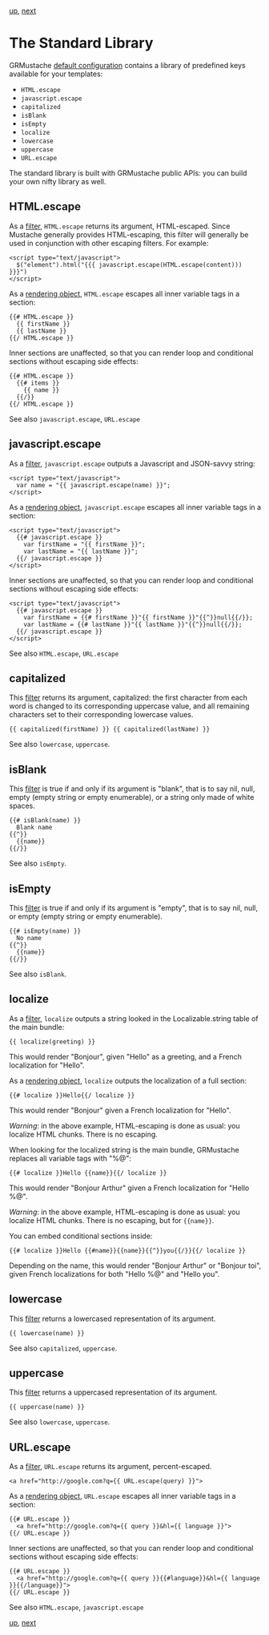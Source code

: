 [up](../../../../GRMustache#documentation), [next](../../../tree/master/Guides/sample_code)

The Standard Library
====================

GRMustache [default configuration](configuration.md) contains a library of predefined keys available for your templates:

- `HTML.escape`
- `javascript.escape`
- `capitalized`
- `isBlank`
- `isEmpty`
- `localize`
- `lowercase`
- `uppercase`
- `URL.escape`

The standard library is built with GRMustache public APIs: you can build your own nifty library as well.

HTML.escape
-----------

As a [filter](filters.md), `HTML.escape` returns its argument, HTML-escaped. Since Mustache generally provides HTML-escaping, this filter will generally be used in conjunction with other escaping filters. For example:

    <script type="text/javascript">
      $("element").html("{{{ javascript.escape(HTML.escape(content))) }}}")
    </script>

As a [rendering object](rendering_objects.md), `HTML.escape` escapes all inner variable tags in a section:

    {{# HTML.escape }}
      {{ firstName }}
      {{ lastName }}
    {{/ HTML.escape }}

Inner sections are unaffected, so that you can render loop and conditional sections without escaping side effects:

    {{# HTML.escape }}
      {{# items }}
        {{ name }}
      {{/}}
    {{/ HTML.escape }}

See also `javascript.escape`, `URL.escape`


javascript.escape
-----------------

As a [filter](filters.md), `javascript.escape` outputs a Javascript and JSON-savvy string:

    <script type="text/javascript">
      var name = "{{ javascript.escape(name) }}";
    </script>

As a [rendering object](rendering_objects.md), `javascript.escape` escapes all inner variable tags in a section:

    <script type="text/javascript">
      {{# javascript.escape }}
        var firstName = "{{ firstName }}";
        var lastName = "{{ lastName }}";
      {{/ javascript.escape }}
    </script>

Inner sections are unaffected, so that you can render loop and conditional sections without escaping side effects:

    <script type="text/javascript">
      {{# javascript.escape }}
        var firstName = {{# firstName }}"{{ firstName }}"{{^}}null{{/}};
        var lastName = {{# lastName }}"{{ lastName }}"{{^}}null{{/}};
      {{/ javascript.escape }}
    </script>

See also `HTML.escape`, `URL.escape`


capitalized
-----------

This [filter](filters.md) returns its argument, capitalized: the first character from each word is changed to its corresponding uppercase value, and all remaining characters set to their corresponding lowercase values.

    {{ capitalized(firstName) }} {{ capitalized(lastName) }}

See also `lowercase`, `uppercase`.


isBlank
-------

This [filter](filters.md) is true if and only if its argument is "blank", that is to say nil, null, empty (empty string or empty enumerable), or a string only made of white spaces. 

    {{# isBlank(name) }}
      Blank name
    {{^}}
      {{name}}
    {{/}}

See also `isEmpty`.


isEmpty
-------

This [filter](filters.md) is true if and only if its argument is "empty", that is to say nil, null, or empty (empty string or empty enumerable).

    {{# isEmpty(name) }}
      No name
    {{^}}
      {{name}}
    {{/}}

See also `isBlank`.


localize
--------

As a [filter](filters.md), `localize` outputs a string looked in the Localizable.string table of the main bundle:

    {{ localize(greeting) }}

This would render "Bonjour", given "Hello" as a greeting, and a French localization for "Hello".

As a [rendering object](rendering_objects.md), `localize` outputs the localization of a full section:

    {{# localize }}Hello{{/ localize }}

This would render "Bonjour" given a French localization for "Hello".

*Warning*: in the above example, HTML-escaping is done as usual: you localize HTML chunks. There is no escaping.

When looking for the localized string is the main bundle, GRMustache replaces all variable tags with "%@":

    {{# localize }}Hello {{name}}{{/ localize }}

This would render "Bonjour Arthur" given a French localization for "Hello %@".

*Warning*: in the above example, HTML-escaping is done as usual: you localize HTML chunks. There is no escaping, but for `{{name}}`.

You can embed conditional sections inside:

    {{# localize }}Hello {{#name}}{{name}}{{^}}you{{/}}{{/ localize }}

Depending on the name, this would render "Bonjour Arthur" or "Bonjour toi", given French localizations for both "Hello %@" and "Hello you".


lowercase
---------

This [filter](filters.md) returns a lowercased representation of its argument.

    {{ lowercase(name) }}

See also `capitalized`, `uppercase`.


uppercase
---------

This [filter](filters.md) returns a uppercased representation of its argument.

    {{ uppercase(name) }}

See also `lowercase`, `uppercase`.


URL.escape
-----------

As a [filter](filters.md), `URL.escape` returns its argument, percent-escaped.

    <a href="http://google.com?q={{ URL.escape(query) }}">

As a [rendering object](rendering_objects.md), `URL.escape` escapes all inner variable tags in a section:

    {{# URL.escape }}
      <a href="http://google.com?q={{ query }}&hl={{ language }}">
    {{/ URL.escape }}

Inner sections are unaffected, so that you can render loop and conditional sections without escaping side effects:

    {{# URL.escape }}
      <a href="http://google.com?q={{ query }}{{#language}}&hl={{ language }}{{/language}}">
    {{/ URL.escape }}

See also `HTML.escape`, `javascript.escape`


[up](../../../../GRMustache#documentation), [next](../../../tree/master/Guides/sample_code)
